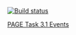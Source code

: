 [![Build status](https://ci.appveyor.com/api/projects/status/ir4g0maq451l7bvx?svg=true)](https://ci.appveyor.com/project/DiRover/ahj-homework-dom-3-1)



[PAGE Task 3.1 Events](https://dirover.github.io/ahs-homework-dom-2.1/)